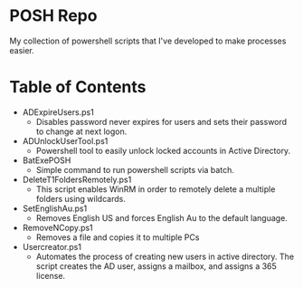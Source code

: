 # POSH Repo
My collection of powershell scripts that I've developed to make processes easier.

Table of Contents
=================

* ADExpireUsers.ps1 
    - Disables password never expires for users and sets their password to change at next logon.
* ADUnlockUserTool.ps1    
    - Powershell tool to easily unlock locked accounts in Active Directory.
* BatExePOSH 
    - Simple command to run powershell scripts via batch.
* DeleteT1FoldersRemotely.ps1 
    - This script enables WinRM in order to remotely delete a multiple folders using wildcards.
* SetEnglishAu.ps1 
    - Removes English US and forces English Au to the default language.
* RemoveNCopy.ps1
    - Removes a file and copies it to multiple PCs
* Usercreator.ps1
    - Automates the process of creating new users in active directory. The script creates the AD user, assigns a mailbox, and assigns a 365 license.
